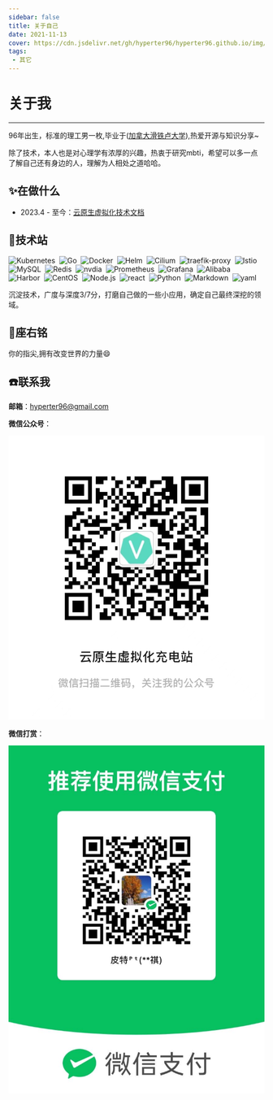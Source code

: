 ```yaml
---
sidebar: false
title: 关于自己
date: 2021-11-13
cover: https://cdn.jsdelivr.net/gh/hyperter96/hyperter96.github.io/img/lighthouse.jpg
tags:
 - 其它
---
```


# 关于我

---

96年出生，标准的理工男一枚,毕业于([加拿大滑铁卢大学](https://uwaterloo.ca/)),热爱开源与知识分享~

除了技术，本人也是对心理学有浓厚的兴趣，热衷于研究mbti，希望可以多一点了解自己还有身边的人，理解为人相处之道哈哈。


## :sparkles:在做什么

* 2023.4 - 至今：[云原生虚拟化技术文档](https://ikubevirt.cn/)

## :rocket:技术站

<p>
    <img src="https://img.shields.io/badge/-Kubernetes-326CE5?logo=Kubernetes&logoColor=FFF" alt="Kubernetes" style="display: inline-block;" />&nbsp;
    <img src="https://img.shields.io/badge/-Go-DCDCDC?logo=Go&logoColor=00ADD8" alt="Go" style="display: inline-block;" />&nbsp;
    <img src="https://img.shields.io/badge/-Docker-2496ED?logo=Docker&logoColor=FFF" alt="Docker" style="display: inline-block;" />&nbsp;
    <img src="https://img.shields.io/badge/Helm-0F1689?logo=helm&logoColor=fff" alt="Helm" style="display: inline-block;" />&nbsp;
    <img src="https://img.shields.io/badge/Cilium-F8C517?logo=cilium&logoColor=000" alt="Cilium" style="display: inline-block;"/>&nbsp;
    <img src="https://img.shields.io/badge/Traefik%20Proxy-24A1C1?logo=traefikproxy&logoColor=fff" alt="traefik-proxy" style="display: inline-block;" />&nbsp;
    <img src="https://img.shields.io/badge/Istio-466BB0?logo=istio&logoColor=fff" alt="Istio" style="display: inline-block;" />&nbsp;
    <img src="https://img.shields.io/badge/-MySQL-4479A1?logo=MySQL&logoColor=FFF" alt="MySQL" style="display: inline-block;" />&nbsp;
    <img src="https://img.shields.io/badge/-Redis-DC382D?logo=Redis&logoColor=FFF" alt="Redis" style="display: inline-block;" />&nbsp;
    <img src="https://img.shields.io/badge/NVIDIA-76B900?logo=nvidia&logoColor=fff" alt="nvdia" style="display: inline-block;" />&nbsp;
    <img src="https://img.shields.io/badge/-Prometheus-C0C0C0?logo=Prometheus&logoColor=E6522C" alt="Prometheus" style="display: inline-block;" />&nbsp;
    <img src="https://img.shields.io/badge/-Grafana-DCDCDC?logo=Grafana&logoColor=F46800" alt="Grafana" style="display: inline-block;" />&nbsp;
    <img src="https://img.shields.io/badge/Alibaba%20Cloud-FF6A00?logo=alibabacloud&logoColor=fff" alt="Alibaba" style="display: inline-block;" />&nbsp;
    <img src="https://img.shields.io/badge/-Harbor-FFF?logo=Harbor&logoColor=60B932" alt="Harbor" style="display: inline-block;" />&nbsp;
    <img src="https://img.shields.io/badge/CentOS-262577?logo=centos&logoColor=fff" alt="CentOS" style="display: inline-block;" />&nbsp;
    <img src="https://img.shields.io/badge/-Node.js-D3D3D3?logo=Node.js&logoColor=339933" alt="Node.js" style="display: inline-block;" />&nbsp;
    <img src="https://img.shields.io/badge/React-61DAFB?logo=react&logoColor=000" alt="react" style="display: inline-block;" />&nbsp;
    <img src="https://img.shields.io/badge/-Python-A9A9A9?logo=Python&logoColor=3776AB" alt="Python" style="display: inline-block;" />&nbsp;
    <img src="https://img.shields.io/badge/-Markdown-000?logo=Markdown&logoColor=FFF" alt="Markdown" style="display: inline-block;" />&nbsp;
    <img src="https://img.shields.io/badge/YAML-CB171E?logo=yaml&logoColor=fff" alt="yaml" style="display: inline-block;" />&nbsp;
</p>

沉淀技术，广度与深度3/7分，打磨自己做的一些小应用，确定自己最终深挖的领域。

## :pencil:座右铭
你的指尖,拥有改变世界的力量:smile:

## :phone:联系我
**邮箱**：hyperter96@gmail.com

**微信公众号**：

![图片](./assets/images/weixin-qrcode.jpg)

**微信打赏**：

![图片](./assets/images/my-pay-qrcode.jpg)